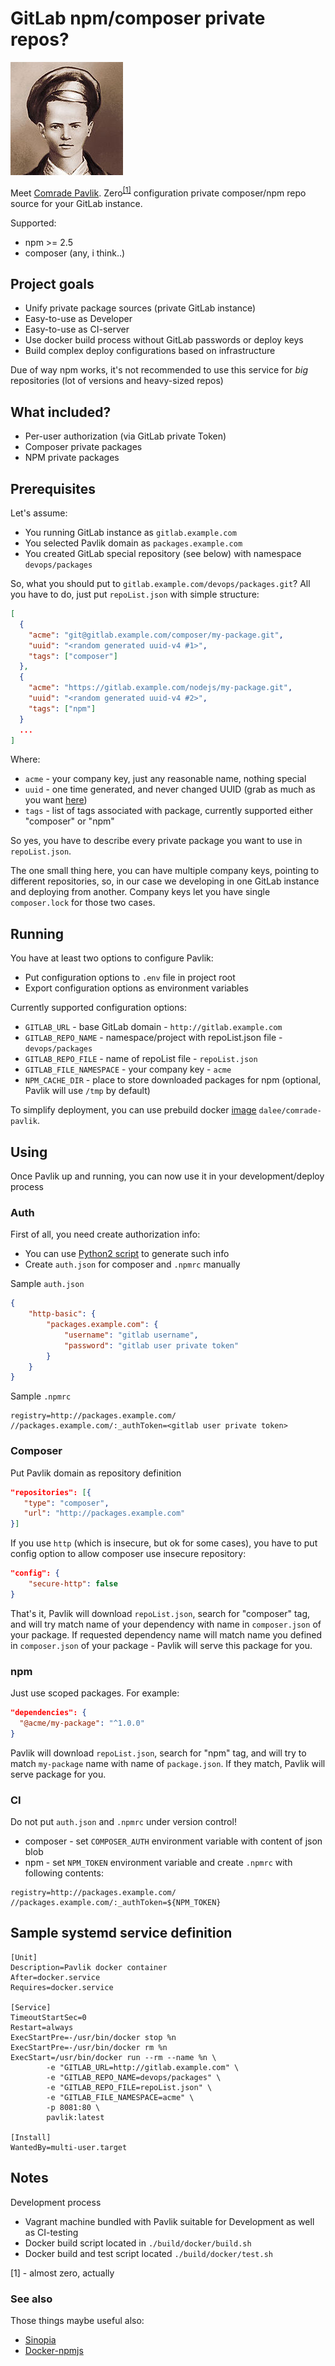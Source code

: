# GitLab npm/composer private repos?

![logo](doc/pavlik.png)

Meet [Comrade Pavlik](https://en.wikipedia.org/wiki/Pavlik_Morozov).
Zero<sup><a href="#zeroconf">[1]</a></sup> configuration private composer/npm repo source for your GitLab instance.

Supported:
 * npm >= 2.5
 * composer (any, i think..)

## Project goals

 * Unify private package sources (private GitLab instance)
 * Easy-to-use as Developer
 * Easy-to-use as CI-server
 * Use docker build process without GitLab passwords or deploy keys
 * Build complex deploy configurations based on infrastructure

Due of way npm works, it's not recommended to use this service for *big* repositories (lot of versions and heavy-sized repos)

## What included?

 * Per-user authorization (via GitLab private Token)
 * Composer private packages
 * NPM private packages

## Prerequisites

Let's assume:
 * You running GitLab instance as `gitlab.example.com`
 * You selected Pavlik domain as `packages.example.com`
 * You created GitLab special repository (see below) with namespace `devops/packages`

So, what you should put to `gitlab.example.com/devops/packages.git`?
All you have to do, just put `repoList.json` with simple structure:

```json
[
  {
    "acme": "git@gitlab.example.com/composer/my-package.git",
    "uuid": "<random generated uuid-v4 #1>",
    "tags": ["composer"]
  },
  {
    "acme": "https://gitlab.example.com/nodejs/my-package.git",
    "uuid": "<random generated uuid-v4 #2>",
    "tags": ["npm"]
  }
  ...
]
```

Where:
 * `acme` - your company key, just any reasonable name, nothing special
 * `uuid` - one time generated, and never changed UUID (grab as much as you want [here](https://www.uuidgenerator.net/))
 * `tags` - list of tags associated with package, currently supported either "composer" or "npm"

So yes, you have to describe every private package you want to use in `repoList.json`.

The one small thing here, you can have multiple company keys, pointing to different repositories,
so, in our case we developing in one GitLab instance and deploying from another. Company keys let you
have single `composer.lock` for those two cases.

## Running

You have at least two options to configure Pavlik:
 * Put configuration options to `.env` file in project root
 * Export configuration options as environment variables

Currently supported configuration options:
 * `GITLAB_URL` - base GitLab domain - `http://gitlab.example.com`
 * `GITLAB_REPO_NAME` - namespace/project with repoList.json file - `devops/packages`
 * `GITLAB_REPO_FILE` - name of repoList file - `repoList.json`
 * `GITLAB_FILE_NAMESPACE` - your company key - `acme`
 * `NPM_CACHE_DIR` - place to store downloaded packages for npm (optional, Pavlik will use `/tmp` by default)

To simplify deployment, you can use prebuild docker [image](https://hub.docker.com/r/dalee/comrade-pavlik/) `dalee/comrade-pavlik`.


## Using

Once Pavlik up and running, you can now use it in your development/deploy process

### Auth

First of all, you need create authorization info:
 * You can use [Python2 script](https://github.com/Dalee/ansible.bootstrap/blob/master/files/pavlik-enable) to generate such info
 * Create `auth.json` for composer and `.npmrc` manually

Sample `auth.json`
```json
{
	"http-basic": {
		"packages.example.com": {
			"username": "gitlab username",
			"password": "gitlab user private token"
		}
	}
}
```

Sample `.npmrc`
```
registry=http://packages.example.com/
//packages.example.com/:_authToken=<gitlab user private token>
```

### Composer

Put Pavlik domain as repository definition
```json
"repositories": [{
   "type": "composer",
   "url": "http://packages.example.com"
}]
```
If you use `http` (which is insecure, but ok for some cases), you have to put config option
to allow composer use insecure repository:

```json
"config": {
    "secure-http": false
}
```

That's it, Pavlik will download `repoList.json`, search for "composer" tag, and will try
match name of your dependency with name in `composer.json` of your package.
If requested dependency name will match name you defined in `composer.json` of your
package - Pavlik will serve this package for you.

### npm

Just use scoped packages. For example:
```json
"dependencies": {
  "@acme/my-package": "^1.0.0"
}
```

Pavlik will download `repoList.json`, search for "npm" tag, and will try to match `my-package` name
with name of `package.json`. If they match, Pavlik will serve package for you.

### CI

Do not put `auth.json` and `.npmrc` under version control!
 * composer - set `COMPOSER_AUTH` environment variable with content of json blob
 * npm - set `NPM_TOKEN` environment variable and create `.npmrc` with following contents:
```
registry=http://packages.example.com/
//packages.example.com/:_authToken=${NPM_TOKEN}
```

## Sample systemd service definition

```
[Unit]
Description=Pavlik docker container
After=docker.service
Requires=docker.service

[Service]
TimeoutStartSec=0
Restart=always
ExecStartPre=-/usr/bin/docker stop %n
ExecStartPre=-/usr/bin/docker rm %n
ExecStart=/usr/bin/docker run --rm --name %n \
        -e "GITLAB_URL=http://gitlab.example.com" \
        -e "GITLAB_REPO_NAME=devops/packages" \
        -e "GITLAB_REPO_FILE=repoList.json" \
        -e "GITLAB_FILE_NAMESPACE=acme" \
        -p 8081:80 \
        pavlik:latest

[Install]
WantedBy=multi-user.target
```

## Notes

Development process
 * Vagrant machine bundled with Pavlik suitable for Development as well as CI-testing
 * Docker build script located in `./build/docker/build.sh`
 * Docker build and test script located `./build/docker/test.sh`

<a id="zeroconf" name="zeroconf">[1] - almost zero, actually</a><br/>

### See also

Those things maybe useful also:
 * [Sinopia](https://github.com/rlidwka/sinopia)
 * [Docker-npmjs](https://github.com/terinjokes/docker-npmjs)
